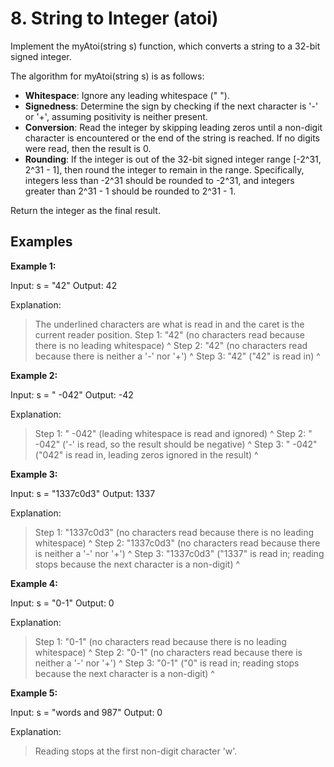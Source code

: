 # 8. String to Integer (atoi)
Implement the myAtoi(string s) function, which converts a string to a 32-bit signed integer.

The algorithm for myAtoi(string s) is as follows:

- **Whitespace**: Ignore any leading whitespace (" ").
- **Signedness**: Determine the sign by checking if the next character is '-' or '+', assuming positivity is neither present.
- **Conversion**: Read the integer by skipping leading zeros until a non-digit character is encountered or the end of the string is reached. If no digits were read, then the result is 0.
- **Rounding**: If the integer is out of the 32-bit signed integer range [-2^31, 2^31 - 1], then round the integer to remain in the range. Specifically, integers less than -2^31 should be rounded to -2^31, and integers greater than 2^31 - 1 should be rounded to 2^31 - 1.

Return the integer as the final result.

## Examples

**Example 1:**

Input: s = "42"
Output: 42

Explanation:

> The underlined characters are what is read in and the caret is the current reader position.
Step 1: "42" (no characters read because there is no leading whitespace)
         ^
Step 2: "42" (no characters read because there is neither a '-' nor '+')
         ^
Step 3: "42" ("42" is read in)
           ^


**Example 2:**

Input: s = " -042"
Output: -42

Explanation:

> Step 1: "   -042" (leading whitespace is read and ignored)
            ^
Step 2: "   -042" ('-' is read, so the result should be negative)
             ^
Step 3: "   -042" ("042" is read in, leading zeros ignored in the result)
               ^

**Example 3:**

Input: s = "1337c0d3"
Output: 1337

Explanation:

> Step 1: "1337c0d3" (no characters read because there is no leading whitespace)
         ^
Step 2: "1337c0d3" (no characters read because there is neither a '-' nor '+')
         ^
Step 3: "1337c0d3" ("1337" is read in; reading stops because the next character is a non-digit)
             ^

**Example 4:**

Input: s = "0-1"
Output: 0

Explanation:

> Step 1: "0-1" (no characters read because there is no leading whitespace)
         ^
Step 2: "0-1" (no characters read because there is neither a '-' nor '+')
         ^
Step 3: "0-1" ("0" is read in; reading stops because the next character is a non-digit)
          ^

**Example 5:**

Input: s = "words and 987"
Output: 0

Explanation:

> Reading stops at the first non-digit character 'w'.